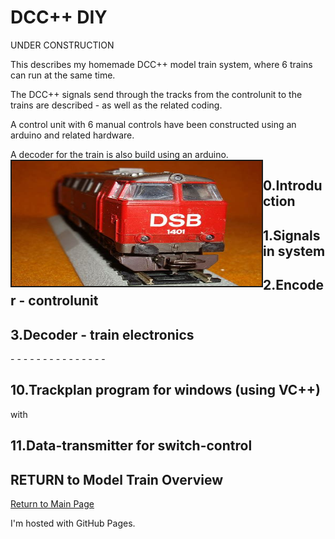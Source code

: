 <!DOCTYPE html>
<html>
<body>
<h1>DCC++ DIY</h1>
UNDER CONSTRUCTION
<p> </p>
This describes my homemade DCC++ model train system, where 6 trains can run at the same time.<p>
The DCC++ signals send through the tracks from the controlunit to the trains are described - as well as the related coding.<p>
A control unit with 6 manual controls have been constructed using an arduino and related hardware.<p>
A decoder for the train is also build using an arduino.

<img src="./Testtrainpicture.jpg" alt="" border="2" align="left" width="400" height="200" />


<h2>0.Introduction  </h2>
<p> </p>
<h2>1.Signals in system</h2>
<p> </p>
<h2>2.Encoder - controlunit </h2>
<p> </p>
<h2>3.Decoder - train electronics </h2>
<p> </p>
<p> - - - - - - - - - - - - - - - 
<h2>10.Trackplan program for windows (using VC++) </h2>
<p>  with
<h2> 11.Data-transmitter for switch-control</h2>
<p>  
<h2>RETURN to Model Train Overview</h2>
<a href="../README.md">Return to Main Page</a>
<p>I'm hosted with GitHub Pages.</p>
</body>
</html>
